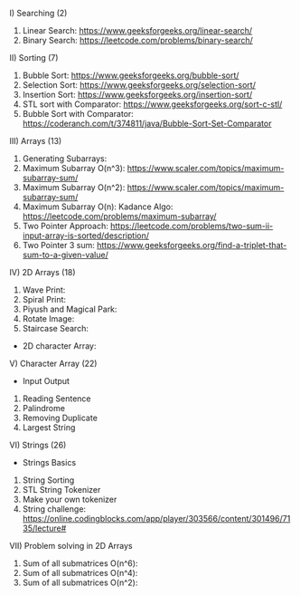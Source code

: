 I) Searching (2)
1) Linear Search: https://www.geeksforgeeks.org/linear-search/
2) Binary Search: https://leetcode.com/problems/binary-search/

II) Sorting (7)
1) Bubble Sort: https://www.geeksforgeeks.org/bubble-sort/
2) Selection Sort: https://www.geeksforgeeks.org/selection-sort/  
3) Insertion Sort: https://www.geeksforgeeks.org/insertion-sort/  
4) STL sort with Comparator: https://www.geeksforgeeks.org/sort-c-stl/
5) Bubble Sort with Comparator: https://coderanch.com/t/374811/java/Bubble-Sort-Set-Comparator

III) Arrays (13)
1) Generating Subarrays: 
2) Maximum Subarray O(n^3): https://www.scaler.com/topics/maximum-subarray-sum/
3) Maximum Subarray O(n^2): https://www.scaler.com/topics/maximum-subarray-sum/
4) Maximum Subarray O(n): Kadance Algo: https://leetcode.com/problems/maximum-subarray/
5) Two Pointer Approach: https://leetcode.com/problems/two-sum-ii-input-array-is-sorted/description/
6) Two Pointer 3 sum: https://www.geeksforgeeks.org/find-a-triplet-that-sum-to-a-given-value/

IV) 2D Arrays (18)
1) Wave Print: 
2) Spiral Print: 
3) Piyush and Magical Park: 
4) Rotate Image: 
5) Staircase Search: 
- 2D character Array: 

V) Character Array (22)
- Input Output
1) Reading Sentence
2) Palindrome
3) Removing Duplicate
4) Largest String

VI) Strings (26)
- Strings Basics
1) String Sorting
2) STL String Tokenizer
3) Make your own tokenizer
4) String challenge: https://online.codingblocks.com/app/player/303566/content/301496/7135/lecture# 

VII) Problem solving in 2D Arrays
1) Sum of all submatrices O(n^6):
2) Sum of all submatrices O(n^4):
3) Sum of all submatrices O(n^2):